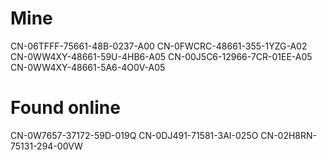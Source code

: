 # Mine
CN-06TFFF-75661-48B-0237-A00
CN-0FWCRC-48661-355-1YZG-A02
CN-0WW4XY-48661-59U-4HB6-A05
CN-00J5C6-12966-7CR-01EE-A05
CN-0WW4XY-48661-5A6-4O0V-A05
# Found online
CN-0W7657-37172-59D-019Q
CN-0DJ491-71581-3AI-025O
CN-02H8RN-75131-294-00VW